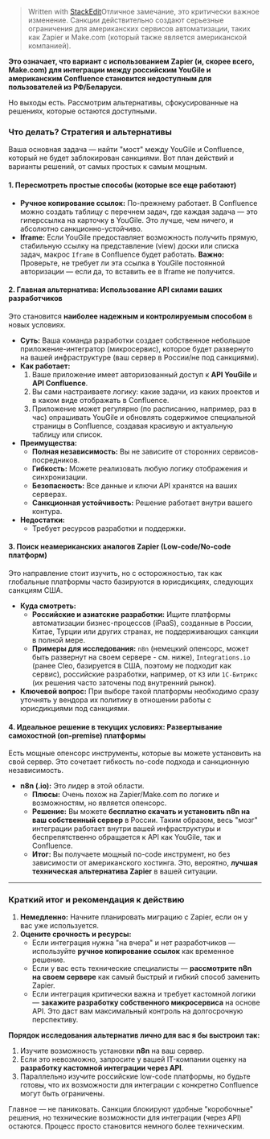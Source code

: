 


> Written with [StackEdit](https://stackedit.io/)Отличное замечание, это критически важное изменение. Санкции действительно создают серьезные ограничения для американских сервисов автоматизации, таких как Zapier и Make.com (который также является американской компанией).

**Это означает, что вариант с использованием Zapier (и, скорее всего, Make.com) для интеграции между российским YouGile и американским Confluence становится недоступным для пользователей из РФ/Беларуси.**

Но выходы есть. Рассмотрим альтернативы, сфокусированные на решениях, которые остаются доступными.

### Что делать? Стратегия и альтернативы

Ваша основная задача — найти "мост" между YouGile и Confluence, который не будет заблокирован санкциями. Вот план действий и варианты решений, от самых простых к самым мощным.

#### 1. Пересмотреть простые способы (которые все еще работают)

*   **Ручное копирование ссылок:** По-прежнему работает. В Confluence можно создать таблицу с перечнем задач, где каждая задача — это гиперссылка на карточку в YouGile. Это лучше, чем ничего, и абсолютно санкционно-устойчиво.
*   **Iframe:** Если YouGile предоставляет возможность получить прямую, стабильную ссылку на представление (view) доски или списка задач, макрос `Iframe` в Confluence будет работать. **Важно:** Проверьте, не требует ли эта ссылка в YouGile постоянной авторизации — если да, то вставить ее в Iframe не получится.

#### 2. **Главная альтернатива: Использование API силами ваших разработчиков**

Это становится **наиболее надежным и контролируемым способом** в новых условиях.

*   **Суть:** Ваша команда разработки создает собственное небольшое приложение-интегратор (микросервис), которое будет развернуто на вашей инфраструктуре (ваш сервер в России/не под санкциями).
*   **Как работает:**
    1.  Ваше приложение имеет авторизованный доступ к **API YouGile** и **API Confluence**.
    2.  Вы сами настраиваете логику: какие задачи, из каких проектов и в каком виде отображать в Confluence.
    3.  Приложение может регулярно (по расписанию, например, раз в час) опрашивать YouGile и обновлять содержимое специальной страницы в Confluence, создавая красивую и актуальную таблицу или список.
*   **Преимущества:**
    *   **Полная независимость:** Вы не зависите от сторонних сервисов-посредников.
    *   **Гибкость:** Можете реализовать любую логику отображения и синхронизации.
    *   **Безопасность:** Все данные и ключи API хранятся на ваших серверах.
    *   **Санкционная устойчивость:** Решение работает внутри вашего контура.
*   **Недостатки:**
    *   Требует ресурсов разработки и поддержки.

#### 3. Поиск неамериканских аналогов Zapier (Low-code/No-code платформ)

Это направление стоит изучить, но с осторожностью, так как глобальные платформы часто базируются в юрисдикциях, следующих санкциям США.

*   **Куда смотреть:**
    *   **Российские и азиатские разработки:** Ищите платформы автоматизации бизнес-процессов (iPaaS), созданные в России, Китае, Турции или других странах, не поддерживающих санкции в полной мере.
    *   **Примеры для исследования:** `n8n` (немецкий опенсорс, может быть развернут на своем сервере - см. ниже), `Integrations.io` (ранее Cleo, базируется в США, поэтому не подходит как сервис), российские разработки, например, от `К3` или `1С-Битрикс` (их решения часто заточены под внутренний рынок).
*   **Ключевой вопрос:** При выборе такой платформы необходимо сразу уточнять у вендора их политику в отношении работы с юрисдикциями под санкциями.

#### 4. **Идеальное решение в текущих условиях: Развертывание самохостной (on-premise) платформы**

Есть мощные опенсорс инструменты, которые вы можете установить на свой сервер. Это сочетает гибкость no-code подхода и санкционную независимость.

*   **n8n (.io):** Это лидер в этой области.
    *   **Плюсы:** Очень похож на Zapier/Make.com по логике и возможностям, но является опенсорс.
    *   **Решение:** Вы можете **бесплатно скачать и установить n8n на ваш собственный сервер** в России. Таким образом, весь "мозг" интеграции работает внутри вашей инфраструктуры и беспрепятственно обращается к API как YouGile, так и Confluence.
    *   **Итог:** Вы получаете мощный no-code инструмент, но без зависимости от американского хостинга. Это, вероятно, **лучшая техническая альтернатива Zapier** в вашей ситуации.

---

### Краткий итог и рекомендация к действию

1.  **Немедленно:** Начните планировать миграцию с Zapier, если он у вас уже используется.
2.  **Оцените срочность и ресурсы:**
    *   Если интеграция нужна "на вчера" и нет разработчиков — используйте **ручное копирование ссылок** как временное решение.
    *   Если у вас есть технические специалисты — **рассмотрите n8n на своем сервере** как самый быстрый и гибкий способ заменить Zapier.
    *   Если интеграция критически важна и требует кастомной логики — **закажите разработку собственного микросервиса** на основе API. Это даст вам максимальный контроль на долгосрочную перспективу.

**Порядок исследования альтернатив лично для вас я бы выстроил так:**
1.  Изучите возможность установки **n8n** на ваш сервер.
2.  Если это невозможно, запросите у вашей IT-компании оценку на **разработку кастомной интеграции через API**.
3.  Параллельно изучите российские low-code платформы, но будьте готовы, что их возможности для интеграции с конкретно Confluence могут быть ограничены.

Главное — не паниковать. Санкции блокируют удобные "коробочные" решения, но технические возможности для интеграции (через API) остаются. Процесс просто становится немного более техническим.
<!--stackedit_data:
eyJoaXN0b3J5IjpbLTI1MTUzNTYyLDczMDk5ODExNl19
-->